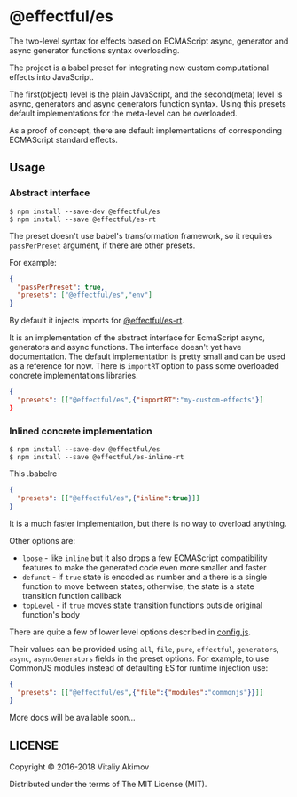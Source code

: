 # @effectful/es

The two-level syntax for effects based on ECMAScript async, generator and
async generator functions syntax overloading.

The project is a babel preset for integrating new custom computational effects
into JavaScript.

The first(object) level is the plain JavaScript, and the second(meta) level
is async, generators and async generators function syntax. Using this presets
default implementations for the meta-level can be overloaded.

As a proof of concept, there are default implementations of corresponding ECMAScript
standard effects.

## Usage

### Abstract interface

```
$ npm install --save-dev @effectful/es
$ npm install --save @effectful/es-rt
```

The preset doesn't use babel's transformation framework, so it requires
`passPerPreset` argument, if there are other presets.

For example:

```json
{
  "passPerPreset": true,
  "presets": ["@effectful/es","env"]
}
```

By default it injects imports for
[@effectful/es-rt](https://github.com/awto/effectfuljs/tree/master/packages/es-rt).

It is an implementation of the abstract interface for EcmaScript async,
generators and async functions. The interface doesn't yet have documentation.
The default implementation is pretty small and can be used as a reference for
now. There is `importRT` option to pass some overloaded concrete
implementations libraries. 

```json
{
  "presets": [["@effectful/es",{"importRT":"my-custom-effects"}]
}
```

### Inlined concrete implementation

```
$ npm install --save-dev @effectful/es
$ npm install --save @effectful/es-inline-rt
```

This .babelrc

```json
{
  "presets": [["@effectful/es",{"inline":true}]]
}
```

It is a much faster implementation, but there is no way to overload anything.

Other options are:

  * `loose` - like `inline` but it also drops a few ECMAScript compatibility
  features to make the generated code even more smaller and faster
  * `defunct` - if `true` state is encoded as number and a there is a single
  function to move between states; otherwise, the state is a state transition
  function callback
  * `topLevel` - if `true` moves state transition functions outside original
  function's body

There are quite a few of lower level options described in
[config.js](https://github.com/awto/effectfuljs/blob/master/packages/js/src/config.js).

Their values can be provided using `all`, `file`, `pure`, `effectful`, `generators`, `async`,
`asyncGenerators` fields in the preset options. For example, to use CommonJS modules instead
of defaulting ES for runtime injection use:

```json
{
  "presets": [["@effectful/es",{"file":{"modules":"commonjs"}}]]
}
```

More docs will be available soon...

## LICENSE

Copyright © 2016-2018 Vitaliy Akimov

Distributed under the terms of The MIT License (MIT).
